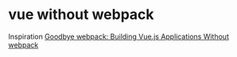 # vue without webpack

Inspiration [Goodbye webpack: Building Vue.js Applications Without webpack](https://markus.oberlehner.net/blog/goodbye-webpack-building-vue-applications-without-webpack/)

##